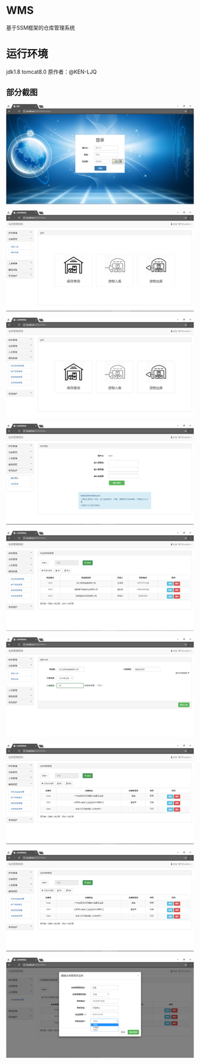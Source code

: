 # WMS
基于SSM框架的仓库管理系统

# 运行环境
jdk1.8
tomcat8.0
原作者：@KEN-LJQ

## 部分截图

![](https://raw.githubusercontent.com/KEN-LJQ/MarkdownPics/master/Resource/2017-3-9/WMS-%E6%88%AA%E5%9B%BE1.PNG)

![](https://raw.githubusercontent.com/KEN-LJQ/MarkdownPics/master/Resource/2017-3-9/MWS-%E6%88%AA%E5%9B%BE2.PNG)

![](https://raw.githubusercontent.com/KEN-LJQ/MarkdownPics/master/Resource/2017-3-9/WMS-%E6%88%AA%E5%9B%BE3.PNG)

![](https://raw.githubusercontent.com/KEN-LJQ/MarkdownPics/master/Resource/2017-3-9/WMS-%E6%88%AA%E5%9B%BE4.PNG)

![](https://raw.githubusercontent.com/KEN-LJQ/MarkdownPics/master/Resource/2017-3-9/WMS-%E6%88%AA%E5%9B%BE5.PNG)

![](https://raw.githubusercontent.com/KEN-LJQ/MarkdownPics/master/Resource/2017-3-9/WMS-%E6%88%AA%E5%9B%BE7.PNG)

![](https://raw.githubusercontent.com/KEN-LJQ/MarkdownPics/master/Resource/2017-3-9/WMS-%E6%88%AA%E5%9B%BE8.PNG)

![](https://raw.githubusercontent.com/KEN-LJQ/MarkdownPics/master/Resource/2017-3-9/WMS-%E6%88%AA%E5%9B%BE8.PNG)

![](https://raw.githubusercontent.com/KEN-LJQ/MarkdownPics/master/Resource/2017-3-9/WMS-%E6%88%AA%E5%9B%BE9.PNG)
